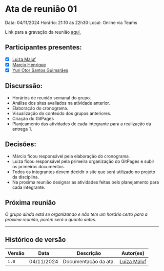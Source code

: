 # Ata de reunião 01

Data: 04/11/2024 
Horário: 21:10 às 22h30 
Local: Online via Teams

Link para a gravação da reunião [aqui.](https://unbbr.sharepoint.com/:v:/s/GRUPO8-IHC/Ec0VjBNfOt5AoTrdkSzGGN0BXLKnBMt1Ov8AXrUR8_FT9Q?nav=eyJyZWZlcnJhbEluZm8iOnsicmVmZXJyYWxBcHAiOiJTdHJlYW1XZWJBcHAiLCJyZWZlcnJhbFZpZXciOiJTaGFyZURpYWxvZy1MaW5rIiwicmVmZXJyYWxBcHBQbGF0Zm9ybSI6IldlYiIsInJlZmVycmFsTW9kZSI6InZpZXcifX0%3D&e=qv7KQP)

## Participantes presentes:

- [x] [Luiza Maluf](https://github.com/LuizaMaluf)
- [x] [Marcio Henrique](https://github.com/DeM4rcio)
- [x] [Yuri Otor Santos Guimarães](https://github.com/yuri221022210)

## Discurssão:

- Horários de reunião semanal do grupo.
- Análise dos sites avaliados na atividade anterior.
- Elaboração do cronograma.
- Visualização do conteúdo dos grupos anteriores.
- Criação do GitPages
- Planjeamento das atividades de cada integrante para a realização da entrega 1.

## Decisões:

- Márcio ficou responsável pela elaboração do cronograma.
- Luiza ficou responsável pela primeira organização do GitPages e subir os primeiros documentos.
- Todos os integrantes devem decidir o site que será utilizado no projeto da disciplina.
- Na proxima reunião designar as atividades feitas pelo planejamento para cada integrante.

## Próxima reunião

_O grupo ainda está se organizando e não tem um horário certo para a próxima reunião, porém será o quanto antes._

---
## Histórico de versão

| Versão |    Data    |      Descrição      |             Autor(es)                        |
|--------|------------|---------------------|----------------------------------------------|
| `1.0`  | 04/11/2024 | Documentação da ata. | [Luiza Maluf](https://github.com/LuizaMaluf)   |